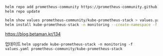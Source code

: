 ```sh
helm repo add prometheus-community https://prometheus-community.github.io/helm-charts
helm repo update

helm show values prometheus-community/kube-prometheus-stack > values.yaml
helm install kube-prometheus-stack -n monitoring --create-namespace -f values.yaml prometheus-community/kube-prometheus-stack
```

https://blog.betaman.kr/134

업데이트
`helm upgrade kube-prometheus-stack -n monitoring -f values.yaml prometheus-community/kube-prometheus-stack`
